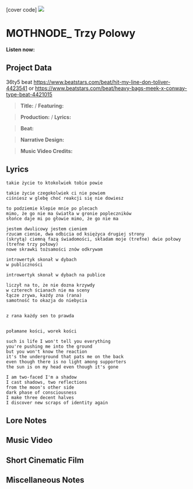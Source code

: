 [cover code] ![](57175019_319474918741616_8502199518755923887_n.jpg)

# MOTHNODE_ Trzy Polowy

**Listen now:** 

## Project Data

36ty5 beat
https://www.beatstars.com/beat/hit-my-line-don-toliver-4423541
or
https://www.beatstars.com/beat/heavy-bags-meek-x-conway-type-beat-4421015

> **Title:**  / **Featuring:** 

> **Production:**  / **Lyrics:** 

> **Beat:**

> **Narrative Design:**

> **Music Video Credits:**


## Lyrics

```
takie życie to ktokolwiek tobie powie

takie życie czegokolwiek ci nie powiem
ciśniesz w glebę choć reakcji się nie dowiesz

to podziemie klepie mnie po plecach  
mimo, że go nie ma światła w gronie popleczników
słońce daje mi po głowie mimo, że go nie ma 

jestem dwulicowy jestem cieniem
rzucam cienie, dwa odbicia od księżyca drugiej strony
(skrytą) ciemną fazą świadomości, składam moje (trefne) dwie połowy (trefne trzy połowy)
nowe skrawki tożsamości znów odkrywam

introwertyk skonał w dybach
w publiczności

introwertyk skonał w dybach na publice

liczył na to, że nie dozna krzywdy
w czterech ścianach nie ma sceny
łącze zrywa, każdy zna (rana)
samotność to okazja do niebycia


z rana każdy sen to prawda

 
połamane kości, worek kości

such is life I won't tell you everything
you're pushing me into the ground
but you won't know the reaction
it's the underground that pats me on the back
even though there is no light among supporters
the sun is on my head even though it's gone

I am two-faced I'm a shadow
I cast shadows, two reflections 
from the moon's other side
dark phase of consciousness
I make three decent halves
I discover new scraps of identity again

```

## Lore Notes

## Music Video

## Short Cinematic Film

## Miscellaneous Notes
